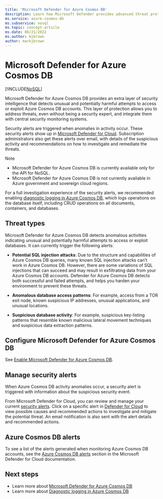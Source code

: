 ```yaml
---
title: 'Microsoft Defender for Azure Cosmos DB'
description: Learn how Microsoft Defender provides advanced threat protection on Azure Cosmos DB.
ms.service: azure-cosmos-db
ms.subservice: nosql
ms.topic: concept-article
ms.date: 06/21/2022
ms.author: mjbrown
author: markjbrown
---
```


# Microsoft Defender for Azure Cosmos DB
[!INCLUDE[NoSQL](../includes/appliesto-nosql.md)]

Microsoft Defender for Azure Cosmos DB provides an extra layer of security intelligence that detects unusual and potentially harmful attempts to access or exploit Azure Cosmos DB accounts. This layer of protection allows you to address threats, even without being a security expert, and integrate them with central security monitoring systems.

Security alerts are triggered when anomalies in activity occur. These security alerts show up in [Microsoft Defender for Cloud](https://azure.microsoft.com/services/security-center/). Subscription administrators also get these alerts over email, with details of the suspicious activity and recommendations on how to investigate and remediate the threats.

> [!NOTE]
>
> * Microsoft Defender for Azure Cosmos DB is currently available only for the API for NoSQL.
> * Microsoft Defender for Azure Cosmos DB is not currently available in Azure government and sovereign cloud regions.

For a full investigation experience of the security alerts, we recommended enabling [diagnostic logging in Azure Cosmos DB](../monitor.md), which logs operations on the database itself, including CRUD operations on all documents, containers, and databases.

## Threat types

Microsoft Defender for Azure Cosmos DB detects anomalous activities indicating unusual and potentially harmful attempts to access or exploit databases. It can currently trigger the following alerts:

- **Potential SQL injection attacks**: Due to the structure and capabilities of Azure Cosmos DB queries, many known SQL injection attacks can’t work in Azure Cosmos DB. However, there are some variations of SQL injections that can succeed and may result in exfiltrating data from your Azure Cosmos DB accounts. Defender for Azure Cosmos DB detects both successful and failed attempts, and helps you harden your environment to prevent these threats.

- **Anomalous database access patterns**: For example, access from a TOR exit node, known suspicious IP addresses, unusual applications, and unusual locations.

- **Suspicious database activity**: For example, suspicious key-listing patterns that resemble known malicious lateral movement techniques and suspicious data extraction patterns.

## Configure Microsoft Defender for Azure Cosmos DB

See [Enable Microsoft Defender for Azure Cosmos DB](/azure/defender-for-cloud/defender-for-databases-enable-cosmos-protections).

## Manage security alerts

When Azure Cosmos DB activity anomalies occur, a security alert is triggered with information about the suspicious security event. 

 From Microsoft Defender for Cloud, you can review and manage your current [security alerts](/azure/security-center/security-center-alerts-overview).  Click on a specific alert in [Defender for Cloud](https://portal.azure.com/#blade/Microsoft_Azure_Security/SecurityMenuBlade/0) to view possible causes and recommended actions to investigate and mitigate the potential threat. An email notification is also sent with the alert details and recommended actions.

## Azure Cosmos DB alerts

 To see a list of the alerts generated when monitoring Azure Cosmos DB accounts, see the [Azure Cosmos DB alerts](/azure/security-center/alerts-reference#alerts-azurecosmos) section in the Microsoft Defender for Cloud documentation.

## Next steps

* Learn more about [Microsoft Defender for Azure Cosmos DB](/azure/defender-for-cloud/concept-defender-for-cosmos)
* Learn more about [Diagnostic logging in Azure Cosmos DB](../monitor-resource-logs.md)
